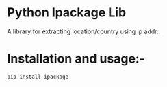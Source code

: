 # Python Ipackage Lib

A library for extracting location/country using ip addr..

# Installation and usage:-
```sh
pip install ipackage 
```
